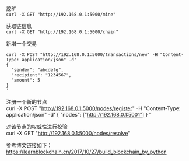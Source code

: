 挖矿  
`curl -X GET "http://192.168.0.1:5000/mine"`

获取链信息  
`curl -X GET "http://192.168.0.1:5000/chain"`

新增一个交易  
```
curl -X POST "http://192.168.0.1:5000/transactions/new" -H "Content-Type: application/json" -d'
{
  "sender": "abcdefg",
  "recipient": "1234567",
  "amount": 5
}
'
```

注册一个新的节点  
curl -X POST "http://192.168.0.1:5000/nodes/register" -H "Content-Type: application/json" -d'
{
  "nodes": ["http://192.168.0.1:5001"]
}
'

对该节点的权威性进行校验  
curl -X GET "http://192.168.0.1:5000/nodes/resolve"



参考博文链接如下：  
https://learnblockchain.cn/2017/10/27/build_blockchain_by_python
